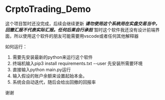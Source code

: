# CrptoTrading_Demo
这个项目暂时还没完成，后续会继续更新
***请勿使用这个系统用在实盘交易当中，回撤汇报不代表实际汇报。任何后果自行承担***
暂时这个软件我还没有设计前端界面，所以使用这个软件的朋友可能需要用vscode或者任何其他解释器


如何运行：
1. 需要先安装最新的python来运行这个软件
2. 终端机输入pip3 install requirements.txt --user 先安装所需要环境
3. 直接输入python main.py运行
4. 输入假设的账户余额来设置起始本金。
5. 系统会自动迭代，随后会给出回撤的回报率

谢谢
